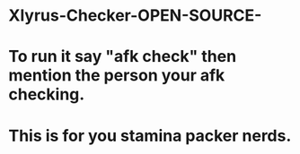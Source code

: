 # Xlyrus-Checker-OPEN-SOURCE-
# To run it say "afk check" then mention the person your afk checking.
# This is for you stamina packer nerds.
